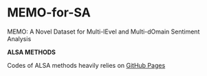 # MEMO-for-SA
MEMO: A Novel Dataset for Multi-lEvel and Multi-dOmain Sentiment Analysis

**ALSA METHODS**

Codes of ALSA methods heavily relies on [GitHub Pages](https://github.com/BinLiang-NLP/Sentic-GCN)



